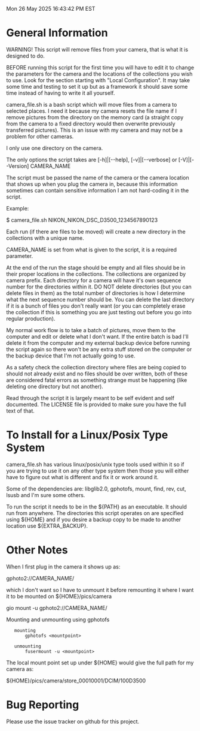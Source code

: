 Mon 26 May 2025 16:43:42 PM EST


# General Information

  WARNING!  This script will remove files from your camera, that is what it is designed to do.

  BEFORE running this script for the first time you will have to edit it to change the parameters for the camera and the locations of the collections you wish to use.  Look for the section starting with "Local Configuration".  It may take some time and testing to set it up but as a framework it should save some time instead of having to write it all yourself.

  camera_file.sh is a bash script which will move files from a camera to selected places.  I need it because my camera resets the file name if I remove pictures from the directory on the memory card (a straight copy from the camera to a fixed directory would then overwrite previously transferred pictures).  This is an issue with my camera and may not be a problem for other cameras.

  I only use one directory on the camera.

  The only options the script takes are [-h]|[--help], [-v]|[--verbose] or [-V]|[--Version] CAMERA_NAME

  The script must be passed the name of the camera or the camera location that shows up when you plug the camera in, because this information sometimes can contain sensitive information I am not hard-coding it in the script.


Example:

$ camera_file.sh NIKON_NIKON_DSC_D3500_1234567890123


  Each run (if there are files to be moved) will create a new directory in the collections with a unique name.

  CAMERA_NAME is set from what is given to the script, it is a required parameter.

  At the end of the run the stage should be empty and all files should be in their proper locations in the collections.  The collections are organized by camera prefix.  Each directory for a camera will have it's own sequence number for the directories within it.  DO NOT delete directories (but you can delete files in them) as the total number of directories is how I determine what the next sequence number should be.  You can delete the last directory if it is a bunch of files you don't really want (or you can completely erase the collection if this is something you are just testing out before you go into regular production).

  My normal work flow is to take a batch of pictures, move them to the computer and edit or delete what I don't want.  If the entire batch is bad I'll delete it from the computer and my external backup device before running the script again so there won't be any extra stuff stored on the computer or the backup device that I'm not actually going to use.

  As a safety check the collection directory where files are being copied to should not already exist and no files should be over written, both of these are considered fatal errors as something strange must be happening (like deleting one directory but not another).

  Read through the script it is largely meant to be self evident and self documented.  The LICENSE file is provided to make sure you have the full text of that.


# To Install for a Linux/Posix Type System

  camera_file.sh has various linux/posix/unix type tools used within it so if you are trying to use it on any other type system then those you will either have to figure out what is different and fix it or work around it.

  Some of the dependencies are: libglib2.0, gphotofs, mount, find, rev, cut, lsusb and I'm sure some others.

  To run the script it needs to be in the ${PATH} as an executable.  It should run from anywhere.  The directories this script operates on are specified using ${HOME} and if you desire a backup copy to be made to another location use ${EXTRA_BACKUP}.


# Other Notes

  When I first plug in the camera it shows up as:

gphoto2://CAMERA_NAME/

which I don't want so I have to unmount it before remounting
it where I want it to be mounted on ${HOME}/pics/camera

gio mount -u gphoto2://CAMERA_NAME/

  Mounting and unmounting using gphotofs

       mounting
           gphotofs <mountpoint>

       unmounting
           fusermount -u <mountpoint>

  The local mount point set up under ${HOME} would give the 
full path for my camera as:

${HOME}/pics/camera/store_00010001/DCIM/100D3500


# Bug Reporting

  Please use the issue tracker on github for this project.


